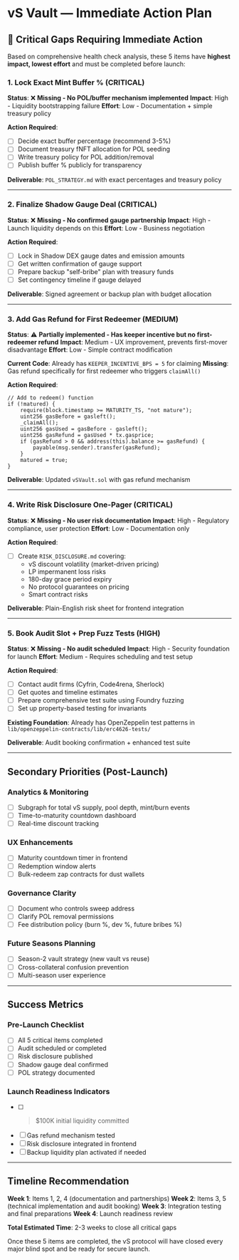 # vS Vault — Immediate Action Plan

## 🚨 **Critical Gaps Requiring Immediate Action**

Based on comprehensive health check analysis, these 5 items have **highest impact, lowest effort** and must be completed before launch:

### **1. Lock Exact Mint Buffer % (CRITICAL)**
**Status**: ❌ **Missing - No POL/buffer mechanism implemented**
**Impact**: High - Liquidity bootstrapping failure
**Effort**: Low - Documentation + simple treasury policy

**Action Required**:
- [ ] Decide exact buffer percentage (recommend 3-5%)
- [ ] Document treasury fNFT allocation for POL seeding
- [ ] Write treasury policy for POL addition/removal
- [ ] Publish buffer % publicly for transparency

**Deliverable**: `POL_STRATEGY.md` with exact percentages and treasury policy

---

### **2. Finalize Shadow Gauge Deal (CRITICAL)**
**Status**: ❌ **Missing - No confirmed gauge partnership**
**Impact**: High - Launch liquidity depends on this
**Effort**: Low - Business negotiation

**Action Required**:
- [ ] Lock in Shadow DEX gauge dates and emission amounts
- [ ] Get written confirmation of gauge support
- [ ] Prepare backup "self-bribe" plan with treasury funds
- [ ] Set contingency timeline if gauge delayed

**Deliverable**: Signed agreement or backup plan with budget allocation

---

### **3. Add Gas Refund for First Redeemer (MEDIUM)**
**Status**: ⚠️ **Partially implemented - Has keeper incentive but no first-redeemer refund**
**Impact**: Medium - UX improvement, prevents first-mover disadvantage
**Effort**: Low - Simple contract modification

**Current Code**: Already has `KEEPER_INCENTIVE_BPS = 5` for claiming
**Missing**: Gas refund specifically for first redeemer who triggers `claimAll()`

**Action Required**:
```solidity
// Add to redeem() function
if (!matured) { 
    require(block.timestamp >= MATURITY_TS, "not mature");
    uint256 gasBefore = gasleft();
    _claimAll();
    uint256 gasUsed = gasBefore - gasleft();
    uint256 gasRefund = gasUsed * tx.gasprice;
    if (gasRefund > 0 && address(this).balance >= gasRefund) {
        payable(msg.sender).transfer(gasRefund);
    }
    matured = true; 
}
```

**Deliverable**: Updated `vSVault.sol` with gas refund mechanism

---

### **4. Write Risk Disclosure One-Pager (CRITICAL)**
**Status**: ❌ **Missing - No user risk documentation**
**Impact**: High - Regulatory compliance, user protection
**Effort**: Low - Documentation only

**Action Required**:
- [ ] Create `RISK_DISCLOSURE.md` covering:
  - vS discount volatility (market-driven pricing)
  - LP impermanent loss risks
  - 180-day grace period expiry
  - No protocol guarantees on pricing
  - Smart contract risks

**Deliverable**: Plain-English risk sheet for frontend integration

---

### **5. Book Audit Slot + Prep Fuzz Tests (HIGH)**
**Status**: ❌ **Missing - No audit scheduled**
**Impact**: High - Security foundation for launch
**Effort**: Medium - Requires scheduling and test setup

**Action Required**:
- [ ] Contact audit firms (Cyfrin, Code4rena, Sherlock)
- [ ] Get quotes and timeline estimates
- [ ] Prepare comprehensive test suite using Foundry fuzzing
- [ ] Set up property-based testing for invariants

**Existing Foundation**: Already has OpenZeppelin test patterns in `lib/openzeppelin-contracts/lib/erc4626-tests/`

**Deliverable**: Audit booking confirmation + enhanced test suite

---

## **Secondary Priorities (Post-Launch)**

### **Analytics & Monitoring**
- [ ] Subgraph for total vS supply, pool depth, mint/burn events
- [ ] Time-to-maturity countdown dashboard
- [ ] Real-time discount tracking

### **UX Enhancements**
- [ ] Maturity countdown timer in frontend
- [ ] Redemption window alerts
- [ ] Bulk-redeem zap contracts for dust wallets

### **Governance Clarity**
- [ ] Document who controls sweep address
- [ ] Clarify POL removal permissions
- [ ] Fee distribution policy (burn %, dev %, future bribes %)

### **Future Seasons Planning**
- [ ] Season-2 vault strategy (new vault vs reuse)
- [ ] Cross-collateral confusion prevention
- [ ] Multi-season user experience

---

## **Success Metrics**

### **Pre-Launch Checklist**
- [ ] All 5 critical items completed
- [ ] Audit scheduled or completed
- [ ] Risk disclosure published
- [ ] Shadow gauge deal confirmed
- [ ] POL strategy documented

### **Launch Readiness Indicators**
- [ ] >$100K initial liquidity committed
- [ ] Gas refund mechanism tested
- [ ] Risk disclosure integrated in frontend
- [ ] Backup liquidity plan activated if needed

---

## **Timeline Recommendation**

**Week 1**: Items 1, 2, 4 (documentation and partnerships)
**Week 2**: Items 3, 5 (technical implementation and audit booking)
**Week 3**: Integration testing and final preparations
**Week 4**: Launch readiness review

**Total Estimated Time**: 2-3 weeks to close all critical gaps

Once these 5 items are completed, the vS protocol will have closed every major blind spot and be ready for secure launch. 